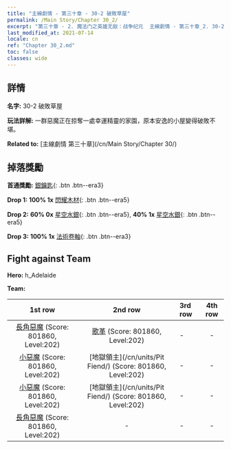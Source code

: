```yaml
---
title: "主線劇情 - 第三十章 - 30-2 破敗草屋"
permalink: /Main Story/Chapter 30_2/
excerpt: "第三十章 - 2. 魔法门之英雄无敌：战争纪元  主線劇情 - 第三十章_2. 30-2 破敗草屋"
last_modified_at: 2021-07-14
locale: cn
ref: "Chapter 30_2.md"
toc: false
classes: wide
---
```


## 詳情

 **名字:** 30-2 破敗草屋

 **玩法詳解:** 一群惡魔正在掠奪一處幸運精靈的家園，原本安逸的小屋變得破敗不堪。

 **Related to:** [主線劇情 第三十章](/cn/Main Story/Chapter 30/)

## 掉落獎勵

 **首通獎勵:** [銀鑰匙](/cn/Items/con_693/){: .btn .btn--era3}

 **Drop 1:** **100% 1x** [閃耀木材](/cn/Items/mat_97/){: .btn .btn--era5}

 **Drop 2:** **60% 0x** [星空水銀](/cn/Items/mat_91/){: .btn .btn--era5}, **40% 1x** [星空水銀](/cn/Items/mat_91/){: .btn .btn--era5}

 **Drop 3:** **100% 1x** [法術卷軸](/cn/Items/con_694/){: .btn .btn--era3}


## Fight against Team
 **Hero:** h_Adelaide

 **Team:**


  | 1st row | 2nd row | 3rd row | 4th row |
  |:----:|:----:|:----|:----:|
  | [長角惡魔](/cn/units/Demon/) (Score: 801860, Level:202)  | [歌革](/cn/units/Gog/) (Score: 801860, Level:202)  | - | - |
  | [小惡魔](/cn/units/Imp/) (Score: 801860, Level:202)  | [地獄領主](/cn/units/Pit Fiend/) (Score: 801860, Level:202)  | - | - |
  | [小惡魔](/cn/units/Imp/) (Score: 801860, Level:202)  | [地獄領主](/cn/units/Pit Fiend/) (Score: 801860, Level:202)  | - | - |
  | [長角惡魔](/cn/units/Demon/) (Score: 801860, Level:202)  | - | - | - |


